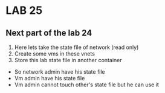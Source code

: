 # LAB 25

## Next part of the lab 24

1. Here lets take the state file of network (read only)
2. Create some vms in these vnets
3. Store this lab state file in another container
   
- So network admin have his state file
- Vm admin have his state file
- Vm admin cannot touch other's state file but he can use it